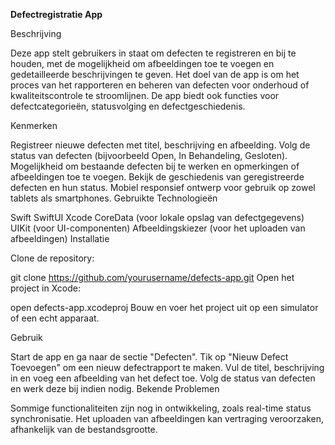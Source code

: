 **Defectregistratie App**


Beschrijving

Deze app stelt gebruikers in staat om defecten te registreren en bij te houden, met de mogelijkheid om afbeeldingen toe te voegen en gedetailleerde beschrijvingen te geven. Het doel van de app is om het proces van het rapporteren en beheren van defecten voor onderhoud of kwaliteitscontrole te stroomlijnen. De app biedt ook functies voor defectcategorieën, statusvolging en defectgeschiedenis.

Kenmerken

Registreer nieuwe defecten met titel, beschrijving en afbeelding.
Volg de status van defecten (bijvoorbeeld Open, In Behandeling, Gesloten).
Mogelijkheid om bestaande defecten bij te werken en opmerkingen of afbeeldingen toe te voegen.
Bekijk de geschiedenis van geregistreerde defecten en hun status.
Mobiel responsief ontwerp voor gebruik op zowel tablets als smartphones.
Gebruikte Technologieën

Swift
SwiftUI
Xcode
CoreData (voor lokale opslag van defectgegevens)
UIKit (voor UI-componenten)
Afbeeldingskiezer (voor het uploaden van afbeeldingen)
Installatie

Clone de repository:

git clone https://github.com/yourusername/defects-app.git
Open het project in Xcode:

open defects-app.xcodeproj
Bouw en voer het project uit op een simulator of een echt apparaat.

Gebruik

Start de app en ga naar de sectie "Defecten".
Tik op "Nieuw Defect Toevoegen" om een nieuw defectrapport te maken.
Vul de titel, beschrijving in en voeg een afbeelding van het defect toe.
Volg de status van defecten en werk deze bij indien nodig.
Bekende Problemen

Sommige functionaliteiten zijn nog in ontwikkeling, zoals real-time status synchronisatie.
Het uploaden van afbeeldingen kan vertraging veroorzaken, afhankelijk van de bestandsgrootte.
